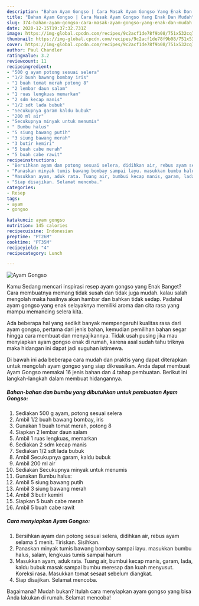 ```yaml
---
description: "Bahan Ayam Gongso | Cara Masak Ayam Gongso Yang Enak Dan Mudah"
title: "Bahan Ayam Gongso | Cara Masak Ayam Gongso Yang Enak Dan Mudah"
slug: 374-bahan-ayam-gongso-cara-masak-ayam-gongso-yang-enak-dan-mudah
date: 2020-12-15T19:37:32.731Z
image: https://img-global.cpcdn.com/recipes/9c2acf1de78f9b08/751x532cq70/ayam-gongso-foto-resep-utama.jpg
thumbnail: https://img-global.cpcdn.com/recipes/9c2acf1de78f9b08/751x532cq70/ayam-gongso-foto-resep-utama.jpg
cover: https://img-global.cpcdn.com/recipes/9c2acf1de78f9b08/751x532cq70/ayam-gongso-foto-resep-utama.jpg
author: Paul Chandler
ratingvalue: 3.2
reviewcount: 11
recipeingredient:
- "500 g ayam potong sesuai selera"
- "1/2 buah bawang bombay iris"
- "1 buah tomat merah potong 8"
- "2 lembar daun salam"
- "1 ruas lengkuas memarkan"
- "2 sdm kecap manis"
- "1/2 sdt lada bubuk"
- "Secukupnya garam kaldu bubuk"
- "200 ml air"
- "Secukupnya minyak untuk menumis"
- " Bumbu halus"
- "5 siung bawang putih"
- "3 siung bawang merah"
- "3 butir kemiri"
- "5 buah cabe merah"
- "5 buah cabe rawit"
recipeinstructions:
- "Bersihkan ayam dan potong sesuai selera, didihkan air, rebus ayam selama 5 menit. Tiriskan. Sisihkan."
- "Panaskan minyak tumis bawang bombay sampai layu. masukkan bumbu halus, salam, lengkuas tumis sampai harum"
- "Masukkan ayam, aduk rata. Tuang air, bumbui kecap manis, garam, lada, kaldu bubuk masak sampai bumbu meresap dan kuah menyusut. Koreksi rasa. Masukkan tomat sesaat sebelum diangkat."
- "Siap disajikan. Selamat mencoba."
categories:
- Resep
tags:
- ayam
- gongso

katakunci: ayam gongso 
nutrition: 145 calories
recipecuisine: Indonesian
preptime: "PT26M"
cooktime: "PT35M"
recipeyield: "4"
recipecategory: Lunch

---
```



![Ayam Gongso](https://img-global.cpcdn.com/recipes/9c2acf1de78f9b08/751x532cq70/ayam-gongso-foto-resep-utama.jpg)

Kamu Sedang mencari inspirasi resep ayam gongso yang Enak Banget? Cara membuatnya memang tidak susah dan tidak juga mudah. kalau salah mengolah maka hasilnya akan hambar dan bahkan tidak sedap. Padahal ayam gongso yang enak selayaknya memiliki aroma dan cita rasa yang mampu memancing selera kita.



Ada beberapa hal yang sedikit banyak mempengaruhi kualitas rasa dari ayam gongso, pertama dari jenis bahan, kemudian pemilihan bahan segar hingga cara membuat dan menyajikannya. Tidak usah pusing jika mau menyiapkan ayam gongso enak di rumah, karena asal sudah tahu triknya maka hidangan ini dapat jadi suguhan istimewa.


Di bawah ini ada beberapa cara mudah dan praktis yang dapat diterapkan untuk mengolah ayam gongso yang siap dikreasikan. Anda dapat membuat Ayam Gongso memakai 16 jenis bahan dan 4 tahap pembuatan. Berikut ini langkah-langkah dalam membuat hidangannya.

<!--inarticleads1-->

##### Bahan-bahan dan bumbu yang dibutuhkan untuk pembuatan Ayam Gongso:

1. Sediakan 500 g ayam, potong sesuai selera
1. Ambil 1/2 buah bawang bombay, iris
1. Gunakan 1 buah tomat merah, potong 8
1. Siapkan 2 lembar daun salam
1. Ambil 1 ruas lengkuas, memarkan
1. Sediakan 2 sdm kecap manis
1. Sediakan 1/2 sdt lada bubuk
1. Ambil Secukupnya garam, kaldu bubuk
1. Ambil 200 ml air
1. Sediakan Secukupnya minyak untuk menumis
1. Gunakan  Bumbu halus:
1. Ambil 5 siung bawang putih
1. Ambil 3 siung bawang merah
1. Ambil 3 butir kemiri
1. Siapkan 5 buah cabe merah
1. Ambil 5 buah cabe rawit




<!--inarticleads2-->

##### Cara menyiapkan Ayam Gongso:

1. Bersihkan ayam dan potong sesuai selera, didihkan air, rebus ayam selama 5 menit. Tiriskan. Sisihkan.
1. Panaskan minyak tumis bawang bombay sampai layu. masukkan bumbu halus, salam, lengkuas tumis sampai harum
1. Masukkan ayam, aduk rata. Tuang air, bumbui kecap manis, garam, lada, kaldu bubuk masak sampai bumbu meresap dan kuah menyusut. Koreksi rasa. Masukkan tomat sesaat sebelum diangkat.
1. Siap disajikan. Selamat mencoba.




Bagaimana? Mudah bukan? Itulah cara menyiapkan ayam gongso yang bisa Anda lakukan di rumah. Selamat mencoba!
